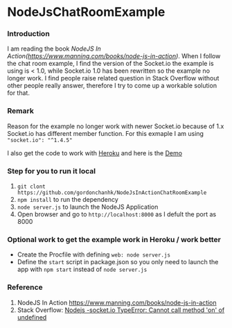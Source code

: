 # NodeJsChatRoomExample

### Introduction

I am reading the book *NodeJS In Action(https://www.manning.com/books/node-js-in-action)*. When I follow the chat room example, I find the version of the Socket.io the example is using is < 1.0, while Socket.io 1.0 has been rewritten so the example no longer work.
I find people raise related question in Stack Overflow without other people really answer, therefore I try to come up a workable solution for that.

### Remark
Reason for the example no longer work with newer Socket.io because of 1.x Socket.io has different member function. For this exmaple I am using `"socket.io": "^1.4.5"`

I also get the code to work with [Heroku](https://heroku.com) and here is the [Demo](gcnodejschat.herokuapp.com)

### Step for you to run it local
1. `git clont https://github.com/gordonchanhk/NodeJsInActionChatRoomExample`
1. `npm install` to run the dependency
1. `node server.js` to launch the NodeJS Application
1. Open browser and go to `http://localhost:8000` as I defult the port as 8000

### Optional work to get the example work in Heroku / work better
- Create the Procfile with defining `web: node server.js`
- Define the `start` script in package.json so you only need to launch the app with `npm start` instead of `node server.js`

### Reference
1. NodeJS In Action https://www.manning.com/books/node-js-in-action
1. Stack Overflow: [Nodejs -socket.io TypeError: Cannot call method 'on' of undefined]( http://stackoverflow.com/questions/31128882/nodejs-socket-io-typeerror-cannot-call-method-on-of-undefined)
